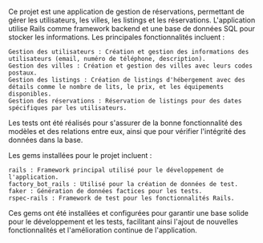 Ce projet est une application de gestion de réservations, permettant de gérer les utilisateurs, les villes, les listings et les réservations. L'application utilise Rails comme framework backend et une base de données SQL pour stocker les informations. Les principales fonctionnalités incluent :

    Gestion des utilisateurs : Création et gestion des informations des utilisateurs (email, numéro de téléphone, description).
    Gestion des villes : Création et gestion des villes avec leurs codes postaux.
    Gestion des listings : Création de listings d'hébergement avec des détails comme le nombre de lits, le prix, et les équipements disponibles.
    Gestion des réservations : Réservation de listings pour des dates spécifiques par les utilisateurs.

Les tests ont été réalisés pour s'assurer de la bonne fonctionnalité des modèles et des relations entre eux, ainsi que pour vérifier l'intégrité des données dans la base.

Les gems installées pour le projet incluent :

    rails : Framework principal utilisé pour le développement de l'application.
    factory_bot_rails : Utilisé pour la création de données de test.
    faker : Génération de données factices pour les tests.
    rspec-rails : Framework de test pour les fonctionnalités Rails.

Ces gems ont été installées et configurées pour garantir une base solide pour le développement et les tests, facilitant ainsi l'ajout de nouvelles fonctionnalités et l'amélioration continue de l'application.
